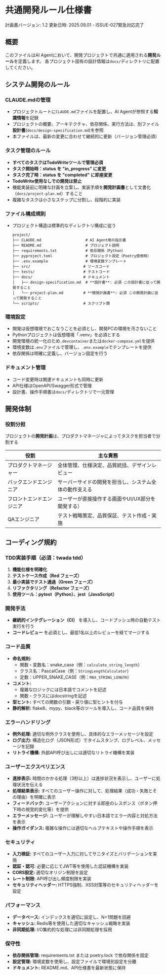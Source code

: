 # 共通開発ルール仕様書

計画書バージョン: 1.2
更新日時: 2025.09.01 - ISSUE-027緊急対応完了

## 概要

このファイルはAI Agentにおいて、開発プロジェクトで共通に適用される**開発ルール**を定義します。
各プロジェクト固有の設計情報は`docs/`ディレクトリに配置してください。

## システム開発のルール

### CLAUDE.mdの管理

- プロジェクトルートに`CLAUDE.md`ファイルを配置し、AI Agentが参照する**知識情報**を記録
- プロジェクトの概要、アーキテクチャ、依存関係、実行方法は、別ファイル**設計書**(`docs/design-specification.md`)を参照
- 本ファイルは、最新の変更に合わせて継続的に更新（バージョン管理必須）

### タスク管理のルール

- **すべてのタスクはTodoWriteツールで管理必須**
- **タスク開始時：status を "in_progress" に変更**
- **タスク完了時：status を "completed" に即座変更**
- **TodoWrite使用なしでの開発は禁止**
- 機能実装前に明確な計画を立案し、実装手順を**開発計画書**として文書化（`docs/project-plan.md`）すること
- 複雑なタスクは小さなステップに分割し、段階的に実装

### ファイル構成規則

- プロジェクト構造は標準的なディレクトリ構成に従う

  ```text
  project/
  ├── CLAUDE.md                    # AI Agent用の指示書
  ├── README.md                    # プロジェクト説明
  ├── requirements.txt             # 依存関係（Python）
  ├── pyproject.toml               # プロジェクト設定（Poetry使用時）
  ├── .env.example                 # 環境変数テンプレート
  ├── src/                        # ソースコード
  ├── tests/                      # テストコード
  ├── docs/                       # ドキュメント
  │   ├── design-specification.md  # **設計書**: 必須 この設計書に従って開発すること
  │   └── project-plan.md         # **開発計画書**: 必須 この開発計画に従って開発すること
  └── scripts/                    # スクリプト類
  ```

### 環境設定

- 開発は仮想環境でおこなうことを必須とし、開発PCの環境を汚さないこと
- Pythonプロジェクトは仮想環境「.venv」を必須とする
- 開発環境の統一化のため`.devcontainer`または`docker-compose.yml`を提供
- 環境変数は`.env`ファイルで管理し、`.env.example`でテンプレートを提供
- 依存関係は明確に定義し、バージョン固定を行う

<!-- ### 開発ルール遵守チェック

- **コミット前：テストが存在することを確認**
- **プルリクエスト：TodoWrite履歴の確認**
- **CI/CD：TDDサイクルの検証**

### 自動化とCI/CD

- pre-commitフックを設定し、コミット前の品質チェックを自動化
- GitHub ActionsまたはGitLab CIでCI/CDパイプラインを構築
- テスト実行、コード品質チェック、デプロイを自動化 -->

### ドキュメント管理

- コード変更時は関連ドキュメントも同時に更新
- API仕様はOpenAPI/Swagger形式で管理
- 設計書、操作手順書は`docs/`ディレクトリで一元管理

## 開発体制

### 役割分担

プロジェクトの**開発計画**は、プロダクトマネージャによってタスクを担当者で分割する

| 役割                     | 主な責務                                               |
| ------------------------ | ------------------------------------------------------ |
| プロダクトマネージャー   | 全体管理、仕様決定、品質統括、デザインレビュー         |
| バックエンドエンジニア   | サーバーサイドの開発を担当し、システム全体の動作支える |
| フロントエンドエンジニア | ユーザーが直接操作する画面やUI/UX部分を開発する）      |
| QAエンジニア             | テスト戦略策定、品質保証、テスト作成・実施             |

## コーディング規約

### TDD実装手順（**必須：twada tdd**）

1. **機能仕様を明確化**
2. **テストケース作成（Red フェーズ）**
3. **最小実装でテスト通過（Green フェーズ）**
4. **リファクタリング（Refactor フェーズ）**
5. **使用ツール：pytest（Python）、jest（JavaScript）**

### 開発手法

- **継続的インテグレーション（CI）** を導入し、コードプッシュ時の自動テスト実行を行う
- **コードレビュー** を必須とし、最低1名以上のレビューを経てマージする

### コード品質

- **命名規則:**
  - 関数・変数名：snake_case（例：`calculate_string_length`）
  - クラス名：PascalCase（例：`StringLengthCalculator`）
  - 定数：UPPER_SNAKE_CASE（例：`MAX_STRING_LENGTH`）
- **コメント:**
  - 複雑なロジックには日本語でコメントを記述
  - 関数・クラスにはdocstringを記述
- **型ヒント:** すべての関数の引数・戻り値に型ヒントを付与
- **静的解析:** flake8、mypy、black等のツールを導入し、コード品質を保持

### エラーハンドリング

- **例外処理:** 適切な例外クラスを使用し、具体的なエラーメッセージを設定
- **ログ出力:** 構造化ログ（JSON形式）でタイムスタンプ、ログレベル、メッセージを記録
- **リトライ機構:** 外部API呼び出しには適切なリトライ機構を実装

### ユーザーエクスペリエンス

- **進捗表示:** 時間のかかる処理（3秒以上）は進捗状況を表示し、ユーザーに処理状況を伝える
- **処理結果表示:** すべてのユーザー操作に対して、処理結果（成功・失敗とその理由）を明確に表示
- **フィードバック:** ユーザーアクションに対する即座のレスポンス（ボタン押下時の視覚的変化等）を提供
- **エラーメッセージ:** ユーザーが理解しやすい日本語でエラー内容と対処方法を表示
- **操作ガイダンス:** 複雑な操作には適切なヘルプテキストや操作手順を表示

### セキュリティ

- **入力検証:** すべてのユーザー入力に対してサニタイズとバリデーションを実施
- **認証・認可:** 必要に応じてJWT等を使用した認証機構を実装
- **CORS設定:** 適切なオリジン制限を設定
- **レート制限:** API呼び出し頻度制限を実装
- **セキュリティヘッダー:** HTTPS強制、XSS対策等のセキュリティヘッダーを設定

### パフォーマンス

- **データベース:** インデックスを適切に設定し、N+1問題を回避
- **キャッシュ:** Redis等を使用した適切なキャッシュ戦略を実装
- **非同期処理:** I/O集約的な処理には非同期処理を採用

### 保守性

- **依存関係管理:** requirements.txt または poetry.lock で依存関係を固定
- **設定管理:** 環境変数を使用し、設定ファイルで環境別設定を分離
- **ドキュメント:** README.md、API仕様書を最新状態に保持
